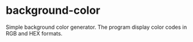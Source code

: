 # background-color
Simple background color generator. The program display color codes in RGB and HEX formats. 

